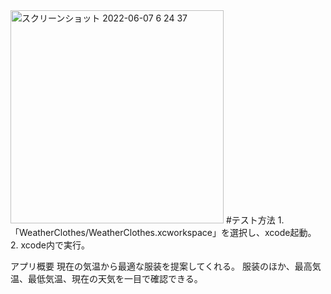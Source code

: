 <img width="341" alt="スクリーンショット 2022-06-07 6 24 37" src="https://user-images.githubusercontent.com/49747862/172253076-896bf6cb-2411-4dbb-b076-1ee4c3369ff0.png">
#テスト方法
1. 「WeatherClothes/WeatherClothes.xcworkspace」を選択し、xcode起動。
2.  xcode内で実行。

アプリ概要
現在の気温から最適な服装を提案してくれる。
服装のほか、最高気温、最低気温、現在の天気を一目で確認できる。
